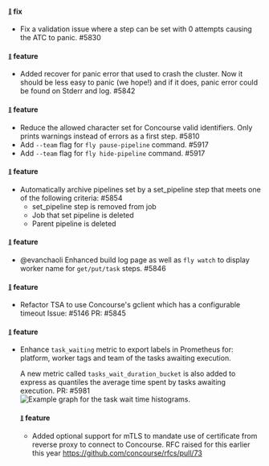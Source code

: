 #### <sub><sup><a name="5830" href="#5830">:link:</a></sup></sub> fix

* Fix a validation issue where a step can be set with 0 attempts causing the ATC to panic. #5830

#### <sub><sup><a name="5842" href="#5842">:link:</a></sup></sub> feature

* Added recover for panic error that used to crash the cluster. Now it should be less easy to panic (we hope!) and if it does, panic error could be found on Stderr and log. #5842

#### <sub><sup><a name="5810" href="#5810">:link:</a></sup></sub> feature

* Reduce the allowed character set for Concourse valid identifiers. Only prints warnings instead of errors as a first step. #5810
* Add `--team` flag for `fly pause-pipeline` command. #5917
* Add `--team` flag for `fly hide-pipeline` command. #5917

#### <sub><sup><a name="5854" href="#5854">:link:</a></sup></sub> feature

* Automatically archive pipelines set by a set_pipeline step that meets one of the following criteria: #5854
  * set_pipeline step is removed from job
  * Job that set pipeline is deleted
  * Parent pipeline is deleted

#### <sub><sup><a name="5846" href="#5810">:link:</a></sup></sub> feature

* @evanchaoli Enhanced build log page as well as `fly watch` to display worker name for `get/put/task` steps. #5846

#### <sub><sup><a name="5146" href="#5146">:link:</a></sup></sub> feature

* Refactor TSA to use Concourse's gclient which has a configurable timeout Issue: #5146 PR: #5845

#### <sub><sup><a name="5981" href="#5981">:link:</a></sup></sub> feature

* Enhance `task_waiting` metric to export labels in Prometheus for: platform, worker tags and team of the tasks awaiting execution.

  A new metric called `tasks_wait_duration_bucket` is also added to express as quantiles the average time spent by tasks awaiting execution. PR: #5981
  ![Example graph for the task wait time histograms.](https://user-images.githubusercontent.com/40891147/89990749-189d2600-dc83-11ea-8fde-ae579fdb0a0a.png)
  #### <sub><sup><a name="5981" href="#5981">:link:</a></sup></sub> feature
  * Added optional support for mTLS to mandate use of certificate from reverse proxy to connect to Concourse.  RFC raised for this earlier this year https://github.com/concourse/rfcs/pull/73
